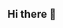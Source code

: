## Hi there 👋

<!--
**tatianesilva23/tatianesilva23** is a ✨ _special_ ✨ repository because its `README.md` (this file) appears on your GitHub profile.

Here are some ideas to get you started:

- 🔭 I’m currently working on uma garantidora locatícia
- 🌱 I’m currently learning ferramentas de análise de business intelligence
- 💬 Ask me about ...
- 📫 How to reach me:https://www.linkedin.com/in/tatianeasilva/
- 😄 Pronouns: ela/dela
- ⚡ Fun fact:Adoro doramas
-->
